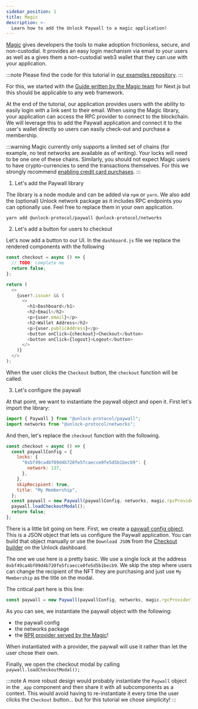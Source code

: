 ```yaml
---
sidebar_position: 1
title: Magic
description: >-
  Learn how to add the Unlock Paywall to a magic application!
---
```


[Magic](https://magic.link/) gives developers the tools to make adoption frictionless, secure, and non-custodial. It provides an easy login mechanism via email to your users as well as a gives them a non-custodial web3 wallet that they can use with your application.

:::note
Please find the code for this tutorial in [our examples repository](https://github.com/unlock-protocol/examples/tree/main/paywall/magic).
:::

For this, we started with the [Guide written by the Magic team](https://vercel.com/guides/add-auth-to-nextjs-with-magic) for Next.js but this should be applicable to any web framework.

At the end of the tutorial, our application provides users with the ability to easily login with a link sent to their email. When using the Magic library, your application can access the RPC provider to connect to the blockchain. We will leverage this to add the Paywall application and connect it to the user's wallet directly so users can easily check-out and purchase a membership.

:::warning
Magic currently only supports a limited set of chains (for example, no test networks are available as of writing). Your locks will need to be one one of these chains. Similarly, you should not expect Magic users to have crypto-currencies to send the transactions themselves. For this we strongly recommend [enabling credit card purchases](https://unlock-protocol.com/guides/enabling-credit-cards/).
:::

1. Let's add the Paywall library

The library is a node module and can be added via `npm` or `yarn`. We also add the (optional) Unlock network package as it includes RPC endpoints you can optionally use. Feel free to replace them in your own application.

```shell
yarn add @unlock-protocol/paywall @unlock-protocol/networks
```

2. Let's add a button for users to checkout

Let's now add a button to our UI. In the `dashboard.js` file we replace the rendered components with the following

```javascript
const checkout = async () => {
  // TODO: complete me
  return false;
};

return (
  <>
    {user?.issuer && (
      <>
        <h1>Dashboard</h1>
        <h2>Email</h2>
        <p>{user.email}</p>
        <h2>Wallet Address</h2>
        <p>{user.publicAddress}</p>
        <button onClick={checkout}>Checkout</button>
        <button onClick={logout}>Logout</button>
      </>
    )}
  </>
);
```

When the user clicks the `Checkout` button, the `checkout` function will be called.

3. Let's configure the paywall

At that point, we want to instantiate the paywall object and open it. First let's import the library:

```javascript
import { Paywall } from "@unlock-protocol/paywall";
import networks from "@unlock-protocol/networks";
```

And then, let's replace the `checkout` function with the following.

```javascript
const checkout = async () => {
  const paywallConfig = {
    locks: {
      "0xbf49ca4bf09d4b720fe5fcaecce0fe5d5b1becb9": {
        network: 137,
      },
    },
    skipRecipient: true,
    title: "My Membership",
  };
  const paywall = new Paywall(paywallConfig, networks, magic.rpcProvider);
  paywall.loadCheckoutModal();
  return false;
};
```

There is a little bit going on here. First, we create a [paywall config object](../../../tools/paywall.md). This is a JSON object that lets us configure the Paywall application. You can build that object manually or use the `Download JSON` from the [Checkout builder](https://app.unlock-protocol.com/locks/checkout-url) on the Unlock dashboard.

The one we use here is a pretty basic. We use a single lock at the address `0xbf49ca4bf09d4b720fe5fcaecce0fe5d5b1becb9`. We skip the step where users can change the recipient of the NFT they are purchasing and just use `My Membership` as the title on the modal.

The critical part here is this line:

```javascript
const paywall = new Paywall(paywallConfig, networks, magic.rpcProvider);
```

As you can see, we instantiate the paywall object with the following:

- the paywall config
- the networks package
- the [RPR provider served by the Magic](https://magic.link/docs/auth/blockchains/celo#use-magic-rpc-provider)!

When instantiated with a provider, the paywall will use it rather than let the user chose their own.

Finally, we open the checkout modal by calling `paywall.loadCheckoutModal();`

:::note
A more robust design would probably instantiate the `Paywall` object in the `_app` component and then share it with all subcomponents as a context. This would avoid having to re-instantiate it every time the user clicks the `Checkout` button... but for this tutorial we chose simplicity!
:::
